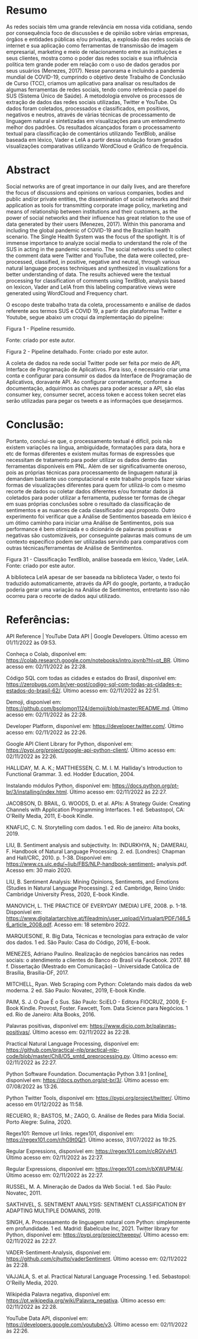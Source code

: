 # Resumo
As redes sociais têm uma grande relevância em nossa vida cotidiana, sendo por consequência foco de discussões e de opinião sobre várias empresas, órgãos e entidades públicas e/ou privadas, a explosão das redes sociais de internet e sua aplicação como ferramentas de transmissão de imagem empresarial, marketing e meio de relacionamento entre as instituições e seus clientes, mostra como o poder das redes sociais e sua influência política tem grande poder em relação com o uso de dados gerados por seus usuários (Menezes, 2017). Nesse panorama e incluindo a pandemia mundial de COVID-19, cumprindo o objetivo deste Trabalho de Conclusão de Curso (TCC), criamos um aplicativo para analisar os resultados de algumas ferramentas de redes sociais, tendo como referência o papel do SUS (Sistema Único de Saúde). A metodologia envolve os processos de extração de dados das redes sociais utilizadas, Twitter e YouTube. Os dados foram coletados, processados e classificados, em positivos, negativos e neutros, através de várias técnicas de processamento de linguagem natural e sintetizadas em visualizações para um entendimento melhor dos padrões. Os resultados alcançados foram o processamento textual para classificação de comentários utilizando TextBlob, análise baseada em léxico, Vader e LeIA a partir dessa rotulação foram gerados visualizações comparativas utilizando WordCloud e Gráfico de frequência.

# Abstract

Social networks are of great importance in our daily lives, and are therefore the focus of discussions and opinions on various companies, bodies and public and/or private entities, the dissemination of social networks and their application as tools for transmitting corporate image policy, marketing and means of relationship between institutions and their customers, as the power of social networks and their influence has great relation to the use of data generated by their users (Menezes, 2017). Within this panorama and including the global pandemic of COVID-19 and the Brazilian health scenario. The Single Health System was the focus of the spotlight. It is of immense importance to analyze social media to understand the role of the SUS in acting in the pandemic scenario. The social networks used to collect the comment data were Twitter and YouTube, the data were collected, pre-processed, classified, in positive, negative and neutral, through various natural language process techniques and synthesized in visualizations for a better understanding of data. The results achieved were the textual processing for classification of comments using TextBlob, analysis based on lexicon, Vader and LeIA from this labeling comparative views were generated using WordCloud and Frequency chart.


O escopo deste trabalho trata da coleta, processamento e análise de dados referente aos termos SUS e COVID 19, a partir das plataformas Twitter e Youtube, segue abaixo um croqui da implementação do pipeline:

Figura 1 - Pipeline resumido.

Fonte: criado por este autor.

Figura 2 - Pipeline detalhado.
Fonte: criado por este autor.

A coleta de dados na rede social Twitter pode ser feita por meio de API, Interface de Programação de Aplicativos. Para isso, é necessário criar uma conta e configurar para consumir os dados da Interface de Programação de Aplicativos, doravante API.
Ao configurar corretamente, conforme a documentação, adquirimos as chaves para poder acessar a API, são elas consumer key, consumer secret, access token e access token secret elas serão utilizadas para pegar os tweets e as informações que desejarmos.

# Conclusão:

Portanto, conclui-se que, o processamento textual é difícil, pois não existem variações na língua, ambiguidade, formatações para data, hora e etc de formas diferentes e existem muitas formas de expressões que necessitam de tratamento para poder utilizar os dados dentro das ferramentas disponíveis em PNL. Além de ser significativamente oneroso, pois as próprias técnicas para processamento de linguagem natural já demandam bastante uso computacional e este trabalho propôs fazer várias formas de visualizações diferentes para quem for utilizá-lo com o mesmo recorte de dados ou coletar dados diferentes e/ou formatar dados já coletados para poder utilizar a ferramenta, pudesse ter formas de chegar em suas próprias conclusões sobre o resultado da classificação de sentimentos e as nuances de cada classificador aqui proposto.
Outro experimento foi verificar que a Análise de Sentimentos baseada em léxico é um ótimo caminho para iniciar uma Análise de Sentimentos, pois sua performance é bem otimizada e o dicionário de palavras positivas e negativas são customizáveis, por conseguinte palavras mais comuns de um contexto específico podem ser utilizadas servindo para comparativos com outras técnicas/ferramentas de Análise de Sentimentos.

Figura 31 - Classificação TextBlob, análise baseada em léxico, Vader, LeIA.
Fonte: criado por este autor.

A biblioteca LeIA apesar de ser baseada na biblioteca Vader, o texto foi traduzido automaticamente, através da API do google, portanto, a tradução poderia gerar uma variação na Análise de Sentimentos, entretanto isso não ocorreu para o recorte de dados aqui utilizado.

# Referências:

API Reference | YouTube Data API | Google Developers. Último acesso em 01/11/2022 às 09:53.

Conheça o Colab, disponível em: https://colab.research.google.com/notebooks/intro.ipynb?hl=pt_BR. Último acesso em: 02/11/2022 às 22:28.

Código SQL com todas as cidades e estados do Brasil, disponível em: https://zerobugs.com.br/ver-post/codigo-sql-com-todas-as-cidades-e-estados-do-brasil-62/. Último acesso em: 02/11/2022 às 22:51.

Demoji, disponível em: https://github.com/bsolomon1124/demoji/blob/master/README.md. Último acesso em: 02/11/2022 às 22:28.

Developer Platform, disponível em: https://developer.twitter.com/. Último acesso em: 02/11/2022 às 22:26.

Google API Client Library for Python, disponível em: https://pypi.org/project/google-api-python-client/. Último acesso em: 02/11/2022 às 22:26.

HALLIDAY, M. A. K.; MATTHIESSEN, C. M. I. M. Halliday's Introduction to Functional Grammar. 3. ed. Hodder Education, 2004.

Instalando módulos Python, disponível em: https://docs.python.org/pt-br/3/installing/index.html. Último acesso em: 02/11/2022 às 22:27.

JACOBSON, D. BRAIL, G. WOODS, D. et al. APIs: A Strategy Guide: Creating Channels with Application Programming Interfaces. 1 ed. Sebastopol, CA: O'Reilly Media, 2011, E-book Kindle.

KNAFLIC, C. N. Storytelling com dados. 1 ed. Rio de janeiro: Alta books, 2019.

LIU, B. Sentiment analysis and subjectivity. In: INDURKHYA, N.; DAMERAU, F. Handbook of Natural Language Processing. 2. ed. [Londres]: Chapman and Hall/CRC, 2010. p. 1-38. Disponível em: https://www.cs.uic.edu/~liub/FBS/NLP-handbook-sentiment- analysis.pdf. Acesso em: 30 maio 2020.

LIU, B. Sentiment Analysis: Mining Opinions, Sentiments, and Emotions (Studies in Natural Language Processing). 2 ed. Cambridge, Reino Unido: Cambridge University Press, 2020, E-book Kindle.

MANOVICH, L. THE PRACTICE OF EVERYDAY (MEDIA) LIFE, 2008. p. 1-18. Disponível em: https://www.digitalartarchive.at/fileadmin/user_upload/Virtualart/PDF/146_56_article_2008.pdf. Acesso em: 18 setembro 2022.

MARQUESONE, R. Big Data, Técnicas e tecnologias para extração de valor dos dados. 1 ed. São Paulo: Casa do Código, 2016, E-book.

MENEZES, Adriano Paulino. Realização de negócios bancários nas redes sociais: o atendimento a clientes do Banco do Brasil via Facebook. 2017. 88 f. Dissertação (Mestrado em Comunicação) – Universidade Católica de Brasília, Brasília-DF, 2017.

MITCHELL, Ryan. Web Scraping com Python: Coletando mais dados da web moderna. 2 ed. São Paulo: Novatec, 2019, E-book Kindle.

PAIM, S. J. O Que É o Sus. São Paulo: SciELO - Editora FIOCRUZ, 2009, E-Book Kindle.
Provost, Foster. Fawcett, Tom. Data Science para Negócios. 1 ed. Rio de Janeiro: Alta Books, 2016.

Palavras positivas, disponível em: https://www.dicio.com.br/palavras-positivas/. Último acesso em: 02/11/2022 às 22:28.

Practical Natural Language Processing, disponível em: https://github.com/practical-nlp/practical-nlp-code/blob/master/Ch8/O5_smtd_preprocessing.py. Último acesso em: 02/11/2022 às 22:27.

Python Software Foundation. Documentação Python 3.9.1 [online], disponível em: https://docs.python.org/pt-br/3/. Último acesso em: 07/08/2022 às 13:26.

Python Twitter Tools, disponível em: https://pypi.org/project/twitter/. Último acesso em 01/12/2022 às 11:58.

RECUERO, R.; BASTOS, M.; ZAGO, G. Análise de Redes para Mídia Social. Porto Alegre: Sulina, 2020.

Regex101: Remove url links. regex101, disponível em: https://regex101.com/r/hG9t0Q/1. Último acesso, 31/07/2022 às 19:25.

Regular Expressions, disponível em: https://regex101.com/r/cRGVvH/1. Último acesso em: 02/11/2022 às 22:27.

Regular Expressions, disponível em: https://regex101.com/r/bXWUPM/4/. Último acesso em: 02/11/2022 às 22:27.

RUSSEL, M. A. Mineração de Dados da Web Social. 1 ed. São Paulo: Novatec, 2011.

SAKTHIVEL, S. SENTIMENT ANALYSIS: SENTIMENT CLASSIFICATION BY ADAPTING MULTIPLE DOMAINS, 2019.

SINGH, A. Processamento de linguagem natural com Python: simplesmente em profundidade. 1 ed. Madrid: Babelcube Inc, 2021.
Twitter library for Python, disponível em: https://pypi.org/project/tweepy/. Último acesso em: 02/11/2022 às 22:27.

VADER-Sentiment-Analysis, disponível em: https://github.com/cjhutto/vaderSentiment. Último acesso em: 02/11/2022 às 22:28.

VAJJALA, S. et al. Practical Natural Language Processing. 1 ed. Sebastopol: O'Reilly Media, 2020.

Wikipédia Palavra negativa, disponível em: https://pt.wikipedia.org/wiki/Palavra_negativa. Último acesso em: 02/11/2022 às 22:28.

YouTube Data API, disponível em: https://developers.google.com/youtube/v3. Último acesso em: 02/11/2022 às 22:26.
